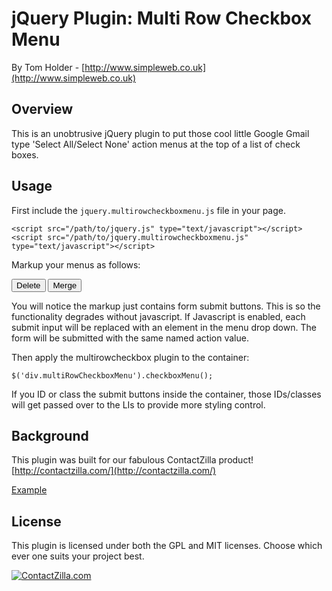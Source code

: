 jQuery Plugin: Multi Row Checkbox Menu
==============================
By Tom Holder - [http://www.simpleweb.co.uk](http://www.simpleweb.co.uk)

Overview
--------
This is an unobtrusive jQuery plugin to put those cool little Google Gmail type 'Select All/Select None' action menus at the top of a list of check boxes.

Usage
-----
First include the `jquery.multirowcheckboxmenu.js` file in your page.

    <script src="/path/to/jquery.js" type="text/javascript"></script>
    <script src="/path/to/jquery.multirowcheckboxmenu.js" type="text/javascript"></script>

Markup your menus as follows:

<div class="multiRowCheckboxMenu">
	<input type="submit" name="Delete" value="Delete" />
	<input type="submit" name="Merge" value="Merge" />
</div>

You will notice the markup just contains form submit buttons. This is so the functionality degrades without javascript. If Javascript is enabled, each submit input will be replaced with an element in the menu drop down. The form will be submitted with the same named action value.

Then apply the multirowcheckbox plugin to the container:

    $('div.multiRowCheckboxMenu').checkboxMenu();

If you ID or class the submit buttons inside the container, those IDs/classes will get passed over to the LIs to provide more styling control.

Background
----------

This plugin was built for our fabulous ContactZilla product! [http://contactzilla.com/](http://contactzilla.com/)

[Example](http://simpleweb.github.com/Multirow-Checkbox-Menu/)

License
-------
This plugin is licensed under both the GPL and MIT licenses. Choose which ever one suits your project best.

[![ContactZilla.com](http://github.com/simpleweb/jQuery-Multi-Row-Input/raw/master/contactzilla.png)](http://contactzilla.com/)